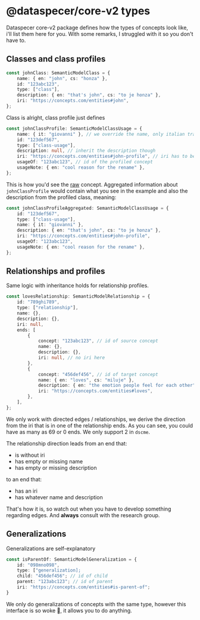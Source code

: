 # @dataspecer/core-v2 types

Dataspecer core-v2 package defines how the types of concepts look like, i'll list them here for you. With some remarks, I struggled with it so you don't have to.

## Classes and class profiles

```ts
const johnClass: SemanticModelClass = {
    name: { en: "john", cs: "honza" },
    id: "123abc123",
    type: ["class"],
    description: { en: "that's john", cs: "to je honza" },
    iri: "https://concepts.com/entities#john",
};
```

Class is alright, class profile just defines

```ts
const johnClassProfile: SemanticModelClassUsage = {
    name: { it: "giovanni" }, // we override the name, only italian translation will be available
    id: "123def567",
    type: ["class-usage"],
    description: null, // inherit the description though
    iri: "https://concepts.com/entities#john-profile", // iri has to be set always
    usageOf: "123abc123", // id of the profiled concept
    usageNote: { en: "cool reason for the rename" },
};
```

This is how you'd see the [raw](./dev-docs-working-with-aggregator.md#with-raws) concept. Aggregated information about `johnClassProfile` would contain what you see in the example and also the description from the profiled class, meaning:

```ts
const johnClassProfileAggregated: SemanticModelClassUsage = {
    id: "123def567",
    type: ["class-usage"],
    name: { it: "giovanni" },
    description: { en: "that's john", cs: "to je honza" },
    iri: "https://concepts.com/entities#john-profile",
    usageOf: "123abc123",
    usageNote: { en: "cool reason for the rename" },
};
```

## Relationships and profiles

Same logic with inheritance holds for relationship profiles.

```ts
const lovesRelationship: SemanticModelRelationship = {
    id: "789ghi789",
    type: ["relationship"],
    name: {},
    description: {},
    iri: null,
    ends: [
        {
            concept: "123abc123", // id of source concept
            name: {},
            description: {},
            iri: null, // no iri here
        },
        {
            concept: "456def456", // id of target concept
            name: { en: "loves", cs: "miluje" },
            description: { en: "the emotion people feel for each other" },
            iri: "https://concepts.com/entities#loves",
        },
    ],
};
```

We only work with directed edges / relationships, we derive the direction from the iri that is in one of the relationship ends. As you can see, you could have as many as 69 or 0 ends. We only support 2 in `dscme`.

The relationship direction leads from an end that:

-   is without iri
-   has empty or missing name
-   has empty or missing description

to an end that:

-   has an iri
-   has whatever name and description

That's how it is, so watch out when you have to develop something regarding edges. And **always** consult with the research group.

## Generalizations

Generalizations are self-explanatory

```ts
const isParentOf: SemanticModelGeneralization = {
    id: "098mno098",
    type: ["generalization];
    child: "456def456"; // id of child
    parent: "123abc123"; // id of parent
    iri: "https://concepts.com/entities#is-parent-of";
}
```

We only do generalizations of concepts with the same type, however this interface is so woke 🌈, it allows you to do anything.
